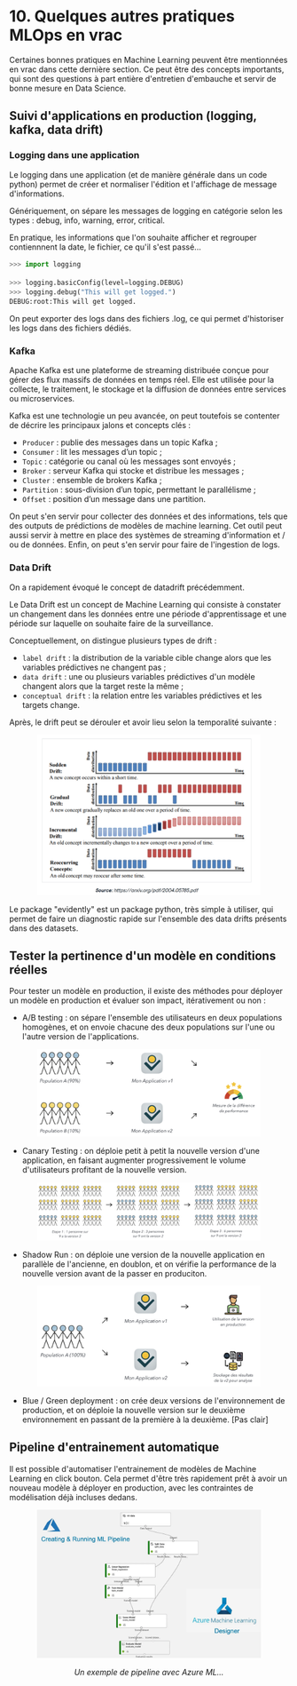 # 10. Quelques autres pratiques MLOps en vrac

Certaines bonnes pratiques en Machine Learning peuvent être mentionnées en vrac dans cette dernière section. Ce peut être des concepts importants, qui sont des questions à part entière d'entretien d'embauche et servir de bonne mesure en Data Science.

## Suivi d'applications en production (logging, kafka, data drift)

### Logging dans une application

Le logging dans une application (et de manière générale dans un code python) permet de créer et normaliser l'édition et l'affichage de message d'informations.

Génériquement, on sépare les messages de logging en catégorie selon les types : debug, info, warning, error, critical.

En pratique, les informations que l'on souhaite afficher et regrouper contiennnent la date, le fichier, ce qu'il s'est passé...

```python
>>> import logging

>>> logging.basicConfig(level=logging.DEBUG)
>>> logging.debug("This will get logged.")
DEBUG:root:This will get logged.
```

On peut exporter des logs dans des fichiers .log, ce qui permet d'historiser les logs dans des fichiers dédiés.

### Kafka 

Apache Kafka est une plateforme de streaming distribuée conçue pour gérer des flux massifs de données en temps réel. Elle est utilisée pour la collecte, le traitement, le stockage et la diffusion de données entre services ou microservices.

Kafka est une technologie un peu avancée, on peut toutefois se contenter de décrire les principaux jalons et concepts clés : 
- `Producer` : publie des messages dans un topic Kafka ;
- `Consumer` : lit les messages d’un topic ;
- `Topic` : catégorie ou canal où les messages sont envoyés ;
- `Broker` : serveur Kafka qui stocke et distribue les messages ;
- `Cluster` : ensemble de brokers Kafka ;
- `Partition` : sous-division d’un topic, permettant le parallélisme ;
- `Offset` : position d’un message dans une partition.

On peut s'en servir pour collecter des données et des informations, tels que des outputs de prédictions de modèles de machine learning. Cet outil peut aussi servir à mettre en place des systèmes de streaming d'information et / ou de données. Enfin, on peut s'en servir pour faire de l'ingestion de logs.

### Data Drift

On a rapidement évoqué le concept de datadrift précédemment.

Le Data Drift est un concept de Machine Learning qui consiste à constater un changement dans les données entre une période d'apprentissage et une période sur laquelle on souhaite faire de la surveillance.

Conceptuellement, on distingue plusieurs types de drift : 
- `label drift` : la distribution de la variable cible change alors que les variables prédictives ne changent pas ;
- `data drift` : une ou plusieurs variables prédictives d'un modèle changent alors que la target reste la même ; 
- `conceptual drift` : la relation entre les variables prédictives et les targets change.

Après, le drift peut se dérouler et avoir lieu selon la temporalité suivante : 

<p align="center">
    <img src="./resources/10_mlops/time_drift.png" width="80%"/>
</p>

Le package "evidently" est un package python, très simple à utiliser, qui permet de faire un diagnostic rapide sur l'ensemble des data drifts présents dans des datasets.

## Tester la pertinence d'un modèle en conditions réelles

Pour tester un modèle en production, il existe des méthodes pour déployer un modèle en production et évaluer son impact, itérativement ou non :

- A/B testing : on sépare l'ensemble des utilisateurs en deux populations homogènes, et on envoie chacune des deux populations sur l'une ou l'autre version de l'applications.

<p align="center">
    <img src="./resources/10_mlops/abtesting.png" width="80%"/>
</p>

- Canary Testing : on déploie petit à petit la nouvelle version d'une application, en faisant augmenter progressivement le volume d'utilisateurs profitant de la nouvelle version.

<p align="center">
    <img src="./resources/10_mlops/canarytesting.png" width="80%"/>
</p>

- Shadow Run : on déploie une version de la nouvelle application en parallèle de l'ancienne, en doublon, et on vérifie la performance de la nouvelle version avant de la passer en produciton.

<p align="center">
    <img src="./resources/10_mlops/shadowruntesting.png" width="80%"/>
</p>

- Blue / Green deployment : on crée deux versions de l'environnement de production, et on déploie la nouvelle version sur le deuxième environnement en passant de la première à la deuxième.
[Pas clair]


## Pipeline d'entrainement automatique

Il est possible d'automatiser l'entrainement de modèles de Machine Learning en click bouton. Cela permet d'être très rapidement prêt à avoir un nouveau modèle à déployer en production, avec les contraintes de modélisation déjà incluses dedans.

<p align="center">
    <img src="./resources/10_mlops/pipelines.png" width="80%"/>
</p>
<center><i>Un exemple de pipeline avec Azure ML...</i></center>
